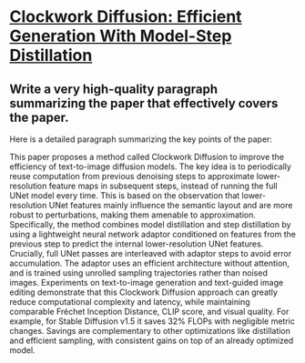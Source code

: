 # [Clockwork Diffusion: Efficient Generation With Model-Step Distillation](https://arxiv.org/abs/2312.08128)

## Write a very high-quality paragraph summarizing the paper that effectively covers the paper.

 Here is a detailed paragraph summarizing the key points of the paper:

This paper proposes a method called Clockwork Diffusion to improve the efficiency of text-to-image diffusion models. The key idea is to periodically reuse computation from previous denoising steps to approximate lower-resolution feature maps in subsequent steps, instead of running the full UNet model every time. This is based on the observation that lower-resolution UNet features mainly influence the semantic layout and are more robust to perturbations, making them amenable to approximation. Specifically, the method combines model distillation and step distillation by using a lightweight neural network adaptor conditioned on features from the previous step to predict the internal lower-resolution UNet features. Crucially, full UNet passes are interleaved with adaptor steps to avoid error accumulation. The adaptor uses an efficient architecture without attention, and is trained using unrolled sampling trajectories rather than noised images. Experiments on text-to-image generation and text-guided image editing demonstrate that this Clockwork Diffusion approach can greatly reduce computational complexity and latency, while maintaining comparable Fréchet Inception Distance, CLIP score, and visual quality. For example, for Stable Diffusion v1.5 it saves 32% FLOPs with negligible metric changes. Savings are complementary to other optimizations like distillation and efficient sampling, with consistent gains on top of an already optimized model.
